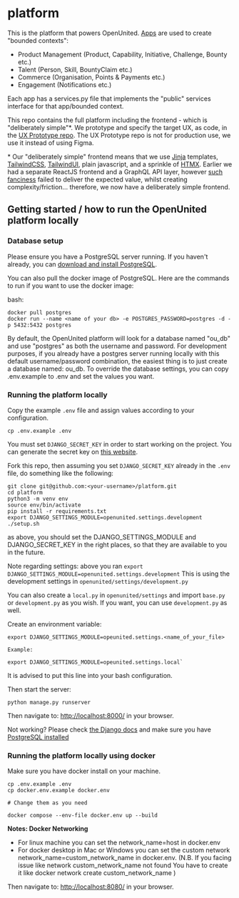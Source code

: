 # platform

This is the platform that powers OpenUnited. [Apps](https://docs.djangoproject.com/en/4.2/ref/applications/) are used to create "bounded contexts":

- Product Management (Product, Capability, Initiative, Challenge, Bounty etc.)
- Talent (Person, Skill, BountyClaim etc.)
- Commerce (Organisation, Points & Payments etc.)
- Engagement (Notifications etc.)

Each app has a services.py file that implements the "public" services interface for that app/bounded context.

This repo contains the full platform including the frontend - which is "deliberately simple"*. We prototype and specify the target UX, as code, in the [UX Prototype repo](https://github.com/OpenUnited/ux-prototype). The UX Prototype repo is not for production use, we use it instead of using Figma.

\* Our "deliberately simple" frontend means that we use [Jinja](https://jinja.palletsprojects.com/en/3.1.x/) templates, [TailwindCSS](https://tailwindcss.com/), [TailwindUI](https://tailwindui.com/), plain javascript, and a sprinkle of [HTMX](https://htmx.org/). Earlier we had a separate ReactJS frontend and a GraphQL API layer, however [such fanciness](https://www.youtube.com/watch?v=Uo3cL4nrGOk) failed to deliver the expected value, whilst creating complexity/friction... therefore, we now have a deliberately simple frontend.

## Getting started / how to run the OpenUnited platform locally

### Database setup

Please ensure you have a PostgreSQL server running. If you haven't already, you can [download and install PostgreSQL](https://www.postgresql.org/download/).

You can also pull the docker image of PostgreSQL. Here are the commands to run if you want to use the docker image:

bash:
```
docker pull postgres
docker run --name <name of your db> -e POSTGRES_PASSWORD=postgres -d -p 5432:5432 postgres
```

By default, the OpenUnited platform will look for a database named "ou_db" and use "postgres" as both the username and password. For development purposes, if you already have a postgres server running locally with this default username/password combination, the easiest thing is to just create a database named: ou_db. To override the database settings, you can copy .env.example to .env and set the values you want.

### Running the platform locally

Copy the example `.env` file and assign values according to your configuration.

```
cp .env.example .env
```

You must set `DJANGO_SECRET_KEY` in order to start working on the project. You can generate the secret key on [this website](https://djecrety.ir/).

Fork this repo, then assuming you set `DJANGO_SECRET_KEY` already in the `.env` file, do something like the following:

```
git clone git@github.com:<your-username>/platform.git
cd platform
python3 -m venv env
source env/bin/activate
pip install -r requirements.txt
export DJANGO_SETTINGS_MODULE=openunited.settings.development
./setup.sh
```
as above, you should set the DJANGO_SETTINGS_MODULE and DJANGO_SECRET_KEY in the right places, so that they are available to you in the future.

Note regarding settings: above you ran `export DJANGO_SETTINGS_MODULE=openunited.settings.development`
This is using the development settings in `openunited/settings/development.py`

You can also create a `local.py` in `openunited/settings` and import `base.py` or `development.py` as you wish. If you want, you can use `development.py` as well.

Create an environment variable:

```
export DJANGO_SETTINGS_MODULE=opeunited.settings.<name_of_your_file>

Example:

export DJANGO_SETTINGS_MODULE=opeunited.settings.local`
```

It is advised to put this line into your bash configuration.


Then start the server:

```
python manage.py runserver
```

Then navigate to: [http://localhost:8000/](http://localhost:8000/) in your browser.

Not working? Please check [the Django docs](https://docs.djangoproject.com/en/4.2/intro/tutorial01/) and make sure you have [PostgreSQL installed](https://www.google.com/search?q=how+to+install+postgresql)

### Running the platform locally using docker

Make sure you have docker install on your machine.

```
cp .env.example .env
cp docker.env.example docker.env

# Change them as you need

docker compose --env-file docker.env up --build
```

**Notes: Docker Networking**
- For linux machine you can set the network_name=host in docker.env
- For docker desktop in Mac or Windows you can set the custom network network_name=custom_network_name in docker.env.
(N.B. If you facing issue like  network custom_network_name not found You have to create it like docker network create  custom_network_name )

Then navigate to: [http://localhost:8080/](http://localhost:8080/) in your browser.
